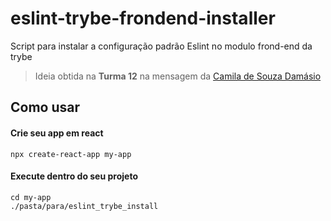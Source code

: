 # eslint-trybe-frondend-installer
Script para instalar a configuração padrão Eslint no modulo frond-end da trybe

> Ideia obtida na **Turma 12** na mensagem da [Camila de Souza Damásio](https://trybecourse.slack.com/archives/C01T2C18DSM/p1627580104404100)

## Como usar

#### Crie seu app em react
    npx create-react-app my-app

#### Execute dentro do seu projeto
    cd my-app
    ./pasta/para/eslint_trybe_install
